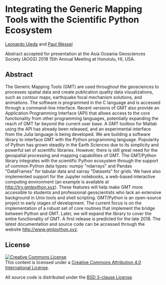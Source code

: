# Integrating the Generic Mapping Tools with the Scientific Python Ecosystem

[Leonardo Uieda](http://www.leouieda.com)
and
[Paul Wessel](http://www.soest.hawaii.edu/wessel/)

Abstract accepted for presentation at the Asia Oceania Geosciences Society
(AOGS) 2018 15th Annual Meeting at Honolulu, HI, USA.


## Abstract

The Generic Mapping Tools (GMT) are used throughout the geosciences to
processes spatial data and create publication quality data visualizations, such
as contour maps, earthquake focal mechanism solutions, and animations. The
software is programmed in the C language and is accessed through a command-line
interface. Recent versions of GMT also provide an Application Programming
Interface (API) that allows access to the core functionality from other
programming languages, potentially expanding the reach of GMT far beyond the
current user base. A GMT toolbox for Matlab using the API has already been
released, and an experimental interface from the Julia language is being
developed. We are building a software library to interface GMT with the Python
programming language. Popularity of Python has grown steadily in the Earth
Sciences due to its simplicity and powerful set of scientific libraries.
However, there is still great need for the geospatial processing and mapping
capabilities of GMT. The GMT/Python library integrates with the scientific
Python ecosystem through the support of common Python data types: numpy
"ndarrays" and Pandas "DataFrames" for tabular data and xarray "Datasets" for
grids. We have also implemented support for the Jupyter notebooks, a web-based
interactive computing environment (an example is available at
http://try.gmtpython.xyz). These features will help make GMT more accessible to
students and professional geoscientists who lack an extensive background in
Unix tools and shell scripting. GMT/Python is an open-source project in early
stages of development. The current focus is on the implementation of a robust
set of core routines that implement the bridge between Python and GMT. Later,
we will expand the library to cover the entire functionality of GMT. A first
release is predicted for the late 2018. The latest documentation and source
code can be accessed through the website http://www.gmtpython.xyz.

## License

<a rel="license" href="http://creativecommons.org/licenses/by/4.0/"><img
alt="Creative Commons License" style="border-width:0"
src="https://i.creativecommons.org/l/by/4.0/88x31.png" /></a><br>
This content is licensed under a <a rel="license"
href="http://creativecommons.org/licenses/by/4.0/">Creative Commons Attribution
4.0 International License</a>.

All source code is distributed under the [BSD 3-clause
License](https://opensource.org/licenses/BSD-3-Clause).

